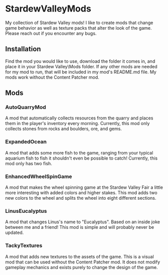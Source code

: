 # StardewValleyMods
My collection of Stardew Valley mods! I like to create mods that change game behavior as well as texture packs that alter the look of the game. Please reach out if you encounter any bugs.

## Installation
Find the mod you would like to use, download the folder it comes in, and place it in your Stardew Valley\Mods folder. If any other mods are needed for my mod to run, that will be included in my mod's README.md file. My mods work without the Content Patcher mod.

## Mods
### AutoQuarryMod
A mod that automatically collects resources from the quarry and places them in the player's inventory every morning. Currently, this mod only collects stones from rocks and boulders, ore, and gems.

### ExpandedOcean
A mod that adds some more fish to the game, ranging from your typical aquarium fish to fish it shouldn't even be possible to catch! Currently, this mod only has two fish.

### EnhancedWheelSpinGame
A mod that makes the wheel spinning game at the Stardew Valley Fair a little more interesting with added colors and higher stakes. This mod adds two new colors to the wheel and splits the wheel into eight different sections.

### LinusEucalyptus
A mod that changes Linus's name to "Eucalyptus". Based on an inside joke between me and a friend! This mod is simple and will probably never be updated.

### TackyTextures
A mod that adds new textures to the assets of the game. This is a visual mod that can be used without the Content Patcher mod. It does not modify gameplay mechanics and exists purely to change the design of the game.
